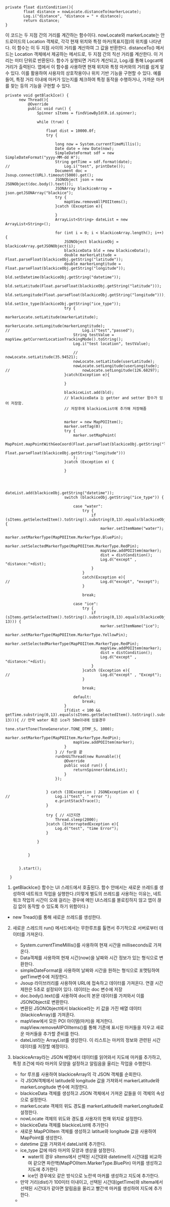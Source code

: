     private float distCondition(){
            float distance = nowLocate.distanceTo(markerLocate);
            Log.i("distance", "distance = " + distance);
            return distance;
    }
이 코드는 두 지점 간의 거리를 계간하는 함수이다.
nowLocate와 markerLocate는 안드로이드의 Location 객체로, 각각 현재 위치와 특정 마커(목표지점)의 위치를 나타낸다. 이 함수는 이 두 지점 사이의 거리를 계산하여 그 값을 반환한다.
distanceTo() 메서드는 Location 객체에서 제공하는 메서드로, 두 지점 간의 직선 거리를 계산한다. 이 거리는 미터 단위로 반환된다. 함수가 실행되면 거리가 계산되고, Log.i를 통해 Logcat에 거리가 출력된다.
앱에서 이 함수를 사용하면 현재 위치와 특정 마커와의 거리를 쉽게 알 수 있다. 이를 활용하여 사용자의 상호작용이나 위치 기반 기능을 구현할 수 있다. 
예를 들어, 특정 거리 이내에 마커가 있는지를 체크하여 특정 동작을 수행하거나, 가까운 마커를 찾는 등의 기능을 구현할 수 있다.

    private void getBlackIce() {
          new Thread(){
              @Override
              public void run() {
                  Spinner sItems = findViewById(R.id.spinner);
    
                  while (true) {
    
                      float dist = 10000.0f;
                      try {
    
                          long now = System.currentTimeMillis();
                          Date date = new Date(now);
                          SimpleDateFormat sdf = new SimpleDateFormat("yyyy-MM-dd H");
                          String getTime = sdf.format(date);
    //                        Log.i("test", printDate());
                          Document doc = Jsoup.connect(URL).timeout(5000).get();
                          JSONObject json = new JSONObject(doc.body().text());
                          JSONArray blackiceArray = json.getJSONArray("blackice");
                          try {
                              mapView.removeAllPOIItems();
                          }catch (Exception e){
    
                          }
                          ArrayList<String> dateList = new ArrayList<String>();
    
                          for (int i = 0; i < blackiceArray.length(); i++) {
                              JSONObject blackiceObj = blackiceArray.getJSONObject(i);
                              blackiceData bld = new blackiceData();
                              double markerLatitude = Float.parseFloat(blackiceObj.getString("latitude"));
                              double markerLongtitude = Float.parseFloat(blackiceObj.getString("longitude"));
                              bld.setDatetime(blackiceObj.getString("datetime"));
                              bld.setLatitude(Float.parseFloat(blackiceObj.getString("latitude")));
                              bld.setLongitude(Float.parseFloat(blackiceObj.getString("longitude")));
                              bld.setIce_type(blackiceObj.getString("ice_type"));
                              try {
                                  markerLocate.setLatitude(markerLatitude);
                                  markerLocate.setLongitude(markerLongtitude);
    //                                Log.i("test","passed");
                                  String testValue = mapView.getCurrentLocationTrackingMode().toString();
                                  Log.i("test location", testValue);
    
                                  //                                nowLocate.setLatitude(35.94521);
                                  nowLocate.setLatitude(userLatitude);
                                  nowLocate.setLongitude(userLongitude);
    //                                nowLocate.setLongitude(126.68297);
                              }catch(Exception e){
    
                              }
    
                              blackiceList.add(bld);
                              // blackiceData 는 getter and setter 함수가 있어 저장함.
                              // 저장후에 blackiceList에 추가해 저장해줌
    
    
                              marker = new MapPOIItem();
                              marker.setTag(0);
                              try {
                                  marker.setMapPoint(
                                          MapPoint.mapPointWithGeoCoord(Float.parseFloat(blackiceObj.getString("latitude")),
                                                  Float.parseFloat(blackiceObj.getString("longitude")))
                                  );
                              }catch (Exception e) {
    
                              }
    
    
    
                              dateList.add(blackiceObj.getString("datetime"));
                              switch (blackiceObj.getString("ice_type")) {
    
                                  case "water":
                                      try {
                                          if (sItems.getSelectedItem().toString().substring(0,13).equals(blackiceObj.getString("datetime").substring(0,13))) {
                                              marker.setItemName("water");
                                              marker.setMarkerType(MapPOIItem.MarkerType.BluePin);
                                              marker.setSelectedMarkerType(MapPOIItem.MarkerType.RedPin);
                                              mapView.addPOIItem(marker);
                                              dist = distCondition();
                                              Log.d("except" , "distance:"+dist);
                                          }
                                      }
                                      catch(Exception e){
    //                                        Log.d("except", "except");
                                      }
    
                                      break;
    
                                  case "ice":
                                      try {
                                          if (sItems.getSelectedItem().toString().substring(0,13).equals(blackiceObj.getString("datetime").substring(0, 13))) {
                                              marker.setItemName("ice");
                                              marker.setMarkerType(MapPOIItem.MarkerType.YellowPin);
                                              marker.setSelectedMarkerType(MapPOIItem.MarkerType.RedPin);
                                              mapView.addPOIItem(marker);
                                              dist = distCondition();
                                              Log.d("except" , "distance:"+dist);
                                          }
                                      }catch (Exception e){
    //                                        Log.d("except" , "Except");
                                      }
    
                                      break;
    
                                  default:
                                      break;
                              }
                              if(dist < 100 && getTime.substring(0,13).equals(sItems.getSelectedItem().toString().substring(0, 13))){ // 만약 water 혹은 ice가 50m이내에 있을경우
                                  tone.startTone(ToneGenerator.TONE_DTMF_S, 1000);
                                  marker.setMarkerType(MapPOIItem.MarkerType.RedPin);
                                  mapView.addPOIItem(marker);
                              }
                          } // for문 끝
                          runOnUiThread(new Runnable(){
                              @Override
                              public void run() {
                                  returnSpinner(dateList);
                              }
                          });
    
    
                      } catch (IOException | JSONException e) {
    //                    Log.i("test", " error ");
                          e.printStackTrace();
                      }
    
                      try { // 시간지연
                          Thread.sleep(2000);
                      }catch (InterruptedException e){
                          Log.d("test", "time Error");
                      }
    
                  }
    
    
              }
    
    
          }.start();
    
      }
1. getBlackIce() 함수는 UI 스레드에서 호출된다. 함수 안에서는 새로운 쓰레드를 생성하여 네트워크 작업을 실행한다.(이렇게 별도의 쓰레드를 사용하는 이유는, 네트워크 작업의 시간이 오래 걸리는 경우에 메인 UI스레드를 블로킹하지 않고 앱이 끊김 없이 동작할 수 있도록 하기 위함이다.)
  * new Tread()를 통해 새로운 쓰레드를 생성한다.
    
2. 새로운 스레드의 run() 메서드에서는 무한루프를 톨면서 주기적으로 서버로부터 데이터를 가져온다.
    * System.currentTimeMillis()를 사용하여 현재 시간을 milliseconds로 가져온다.
    * Data객체를 사용하여 현재 시간(now)을 날짜와 시간 정보가 있는 형식으로 변환한다.
    * simpleDateFormat을 사용하여 날짜와 시간을 원하는 형식으로 포맷팅하여 getTime변수에 저장한다.
    * Jsoup 라이브러리를 사용하여 URL에 접속하고 데이터를 가져온다. 연결 시간 제한은 5초로 설정되어 있다. 데이터는 doc 변수에 저장
    * doc.body().text()를 사용하여 doc의 본문 데이터를 가져와서 이를 JSONObject로 변환한다.
    * 변환된 JSONObject에서 blackice라는 키 값을 가진 배열 데이터 (blackiceArray)를 가져혼다.
    * mapView에서 모든 POI 아이템(마커)을 제거한다. mapView.removeAllPOIItems()를 통해 기존에 표시된 마커들을 지우고 새로운 마커들을 추가할 준비를 한다.
    * dateList라는 ArrayList를 생성한다. 이 리스트는 마커의 정보와 관련된 시간 데이터를 저장할 예정이다.
      
3. blackiceArray라는 JSON 배열에서 데이터를 읽어와서 지도에 마커를 추가하고, 특정 조건에 따라 마커의 모양을 설정하고 알림음을 울리는 작업을 수행한다.
   * for 루프를 사용하여 blackiceArray의 각 JSON 객체를 순회한다.
   * 각 JSON객체에서 latitude와 longitude 값을 가져와서 markerLatitude와 markerLongitude 변수에 저장한다.
   * blackiceData 객체를 생성하고 JSON 객체에서 가져온 값들을 이 객체의 속성으로 설정한다.
   * markerLocate 객체의 위도 경도를 markerLatitude와 markerLongitude로 설정한다.
   * nowLocate 객체의 위도와 경도를 사용자의 현재 위치로 설정한다.
   * blackiceData 객체를 blackiceList에 추가한다
   * 새로운 MapPOIItem 객체를 생성하고 latitue와 longitude 값을 사용하여 MapPoint를 생성한다.
   * datetime 값을 가져와서 dateList에 추가한다.
   * ice_type 값에 따라 마커의 모양과 생상을 설정한다.
       - water의 경우 sItems에서 선택된 시간대와 datetime의 시간대를 비교하여 같으면 파란핵(MapPOIItem.MarkerType.BluePin) 마커를 생성하고 지도에 추가한다
       - ice인 경우에오 같은 방식으로 노란색 마커를 생성하고 지도에 추가한다.
    * 만약 거리(dist)가 100미터 이내이고, 선택된 시간대(getTime)와 sItema에서 선택된 시간대가 같아면 알림음을 울리고 빨간색 마커를 생성하여 지도에 추가한다.
    * 
